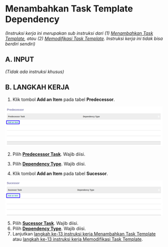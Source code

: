 # Menambahkan Task Template Dependency

*(Instruksi kerja ini merupakan sub instruksi dari (1) [Menambahkan Task Template](./menambah-task-template.md), atau (2) [Memodifikasi Task Template](./memodifikasi-task-template.md). Instruksi kerja ini tidak bisa berdiri sendiri)*

## A. INPUT

*(Tidak ada instruksi khusus)*

## B. LANGKAH KERJA

1. Klik tombol **Add an Item** pada tabel **Predecessor**.

![](../../img/project-template/tombol-add-item-predecessor.png)

2. Pilih **[Predecessor Task](./penjelasan.md#field-predecessor-task-id)**. Wajib diisi.
3. Pilih **[Dependency Type](./penjelasan.md#field-dependency-Type)**. Wajib diisi.

4. Klik tombol **Add an Item** pada tabel **Sucessor**.

![](../../img/project-template/tombol-add-item-sucessor.png)

5. Pilih **[Sucessor Task](./penjelasan.md#field-sucessor-task-id)**. Wajib diisi.
6. Pilih **[Dependency Type](./penjelasan.md#field-dependency-Type)**. Wajib diisi.
7. Lanjutkan [langkah ke-13 instruksi kerja Menambahkan Task Template](./menambah-task-template.md) atau [langkah ke-13 instruksi kerja Memodifikasi Task Template](./memodifikasi-task-template.md).
